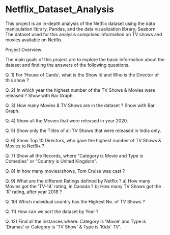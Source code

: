 # Netflix_Dataset_Analysis

This project is an in-depth analysis of the Netflix dataset using the  data manipulation library, Pandas, and the data visualization library, Seaborn. The dataset used for this analysis comprises information on TV shows and movies available on Netflix.

Project Overview:

The main goals of this project are to explore the basic information about the dataset and finding the answers of the following questions.

Q. 1) For 'House of Cards', what is the Show Id and Who is the Director of this show ?

Q. 2) In which year the highest number of the TV Shows & Movies were released ? Show with Bar Graph.

Q. 3) How many Movies & TV Shows are in the dataset ? Show with Bar Graph.

Q. 4) Show all the Movies that were released in year 2020.

Q. 5) Show only the Titles of all TV Shows that were released in India only.

Q. 6) Show Top 10 Directors, who gave the highest number of TV Shows & Movies to Netflix ?

Q. 7) Show all the Records, where "Category is Movie and Type is Comedies" or "Country is United Kingdom".

Q. 8) In how many movies/shows, Tom Cruise was cast ?

Q. 9) What are the different Ratings defined by Netflix ?
a) How many Movies got the 'TV-14' rating, in Canada ?
b) How many TV Shows got the 'R' rating, after year 2018 ?

Q. 10) Which individual country has the Highest No. of TV Shows ?

Q. 11) How can we sort the dataset by Year ?

Q. 12) Find all the instances where: Category is 'Movie' and Type is 'Dramas' or Category is 'TV Show' & Type is 'Kids' TV'.
